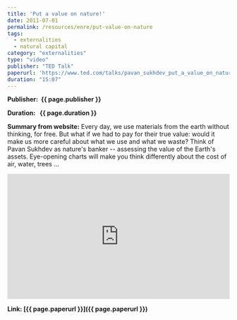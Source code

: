 ```yaml
---
title: 'Put a value on nature!'
date: 2011-07-01
permalink: /resources/enre/put-value-on-nature
tags:
  - externalities
  - natural capital
category: "externalities"
type: "video"
publisher: "TED Talk"
paperurl: 'https://www.ted.com/talks/pavan_sukhdev_put_a_value_on_nature?subtitle=en'
duration: "15:07"
---
```


<!-- Google tag (gtag.js) -->
<script async src="https://www.googletagmanager.com/gtag/js?id=G-Q95WSVMDNZ"></script>
<script>
  window.dataLayer = window.dataLayer || [];
  function gtag(){dataLayer.push(arguments);}
  gtag('js', new Date());

  gtag('config', 'G-Q95WSVMDNZ');
</script>

**<span class="bold-podcast">Publisher: </span>&nbsp;<span class="text-podcast">{{ page.publisher }}</span>**

**<span class="bold-podcast">Duration: </span>&nbsp;<span class="text-podcast"> {{ page.duration }}</span>**

**<span class="bold-podcast">Summary from website:</span>**
Every day, we use materials from the earth without thinking, for free. But what if we had to pay for their true value: would it make us more careful about what we use and what we waste? Think of Pavan Sukhdev as nature's banker -- assessing the value of the Earth's assets. Eye-opening charts will make you think differently about the cost of air, water, trees ...

<div style="max-width:1024px">
  <div style="position:relative;height:0;padding-bottom:56.25%">
    <iframe src="https://embed.ted.com/talks/pavan_sukhdev_put_a_value_on_nature?subtitle=en" width="1024px" height="576px" title="Put a value on nature!" style="position:absolute;left:0;top:0;width:100%;height:100%"  frameborder="0" scrolling="no" allowfullscreen onload="window.parent.postMessage('iframeLoaded', 'https://embed.ted.com')"></iframe>
  </div>
</div>

**<span class="small-podcast">Link:</span>&nbsp;<span class="links-podcast">[{{ page.paperurl }}]({{ page.paperurl }})</span>**